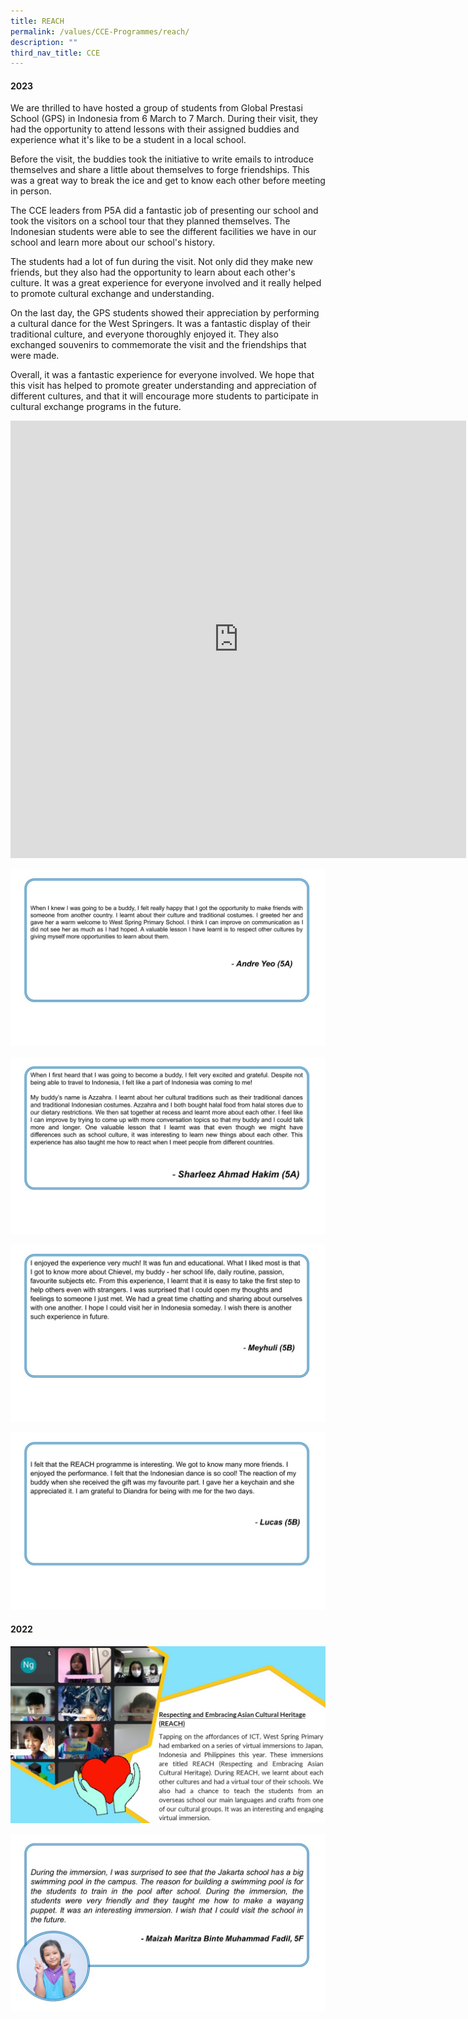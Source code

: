 ```yaml
---
title: REACH
permalink: /values/CCE-Programmes/reach/
description: ""
third_nav_title: CCE
---
```

#### 2023

We are thrilled to have hosted a group of students from Global Prestasi School (GPS) in Indonesia from 6 March to 7 March. During their visit, they had the opportunity to attend lessons with their assigned buddies and experience what it's like to be a student in a local school.

Before the visit, the buddies took the initiative to write emails to introduce themselves and share a little about themselves to forge friendships. This was a great way to break the ice and get to know each other before meeting in person.

The CCE leaders from P5A did a fantastic job of presenting our school and took the visitors on a school tour that they planned themselves. The Indonesian students were able to see the different facilities we have in our school and learn more about our school's history.

The students had a lot of fun during the visit. Not only did they make new friends, but they also had the opportunity to learn about each other's culture. It was a great experience for everyone involved and it really helped to promote cultural exchange and understanding.

On the last day, the GPS students showed their appreciation by performing a cultural dance for the West Springers. It was a fantastic display of their traditional culture, and everyone thoroughly enjoyed it. They also exchanged souvenirs to commemorate the visit and the friendships that were made.

Overall, it was a fantastic experience for everyone involved. We hope that this visit has helped to promote greater understanding and appreciation of different cultures, and that it will encourage more students to participate in cultural exchange programs in the future.

<iframe allowfullscreen="true" height="700" width="729" frameborder="0" src="https://docs.google.com/presentation/d/e/2PACX-1vRl_9luBD8qplrRn8uIYOZSIlpmucm4xMMRBRjim53SHUh30l2LW6DQy6yPzDL2xfRmsgZ59m_rmIIs/embed?start=true&amp;loop=true&amp;delayms=3000"></iframe>

![](/images/REACH%202023%20reflections/REACH%20Reflections1.jpg)

![](/images/REACH%202023%20reflections/REACH%20Reflection2.jpg)

![](/images/REACH%202023%20reflections/REACH%20Reflection3.jpg)

![](/images/REACH%202023%20reflections/REACH%20Reflection4.jpg)

#### 2022
![](/images/Key%20programmes%20cce%202022/REACH1.jpg)

![](/images/Key%20programmes%20cce%202022/REACH2.jpg)